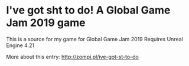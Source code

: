 # I've got sht to do! A Global Game Jam 2019 game

This is a source for my game for Global Game Jam 2019
Requires Unreal Engine 4.21

More about this entry: http://zompi.pl/ive-got-st-to-do
